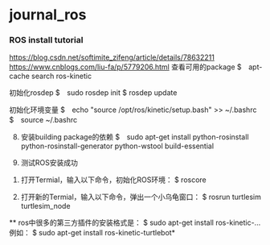 # journal_ros

### ROS install tutorial ###
https://blog.csdn.net/softimite_zifeng/article/details/78632211
https://www.cnblogs.com/liu-fa/p/5779206.html
查看可用的package
$　apt-cache search ros-kinetic

初始化rosdep
$　sudo rosdep init 
$ rosdep update 

初始化环境变量
$　echo "source /opt/ros/kinetic/setup.bash" >> ~/.bashrc
$　source ~/.bashrc

8. 安装building package的依赖
$　sudo apt-get install python-rosinstall python-rosinstall-generator python-wstool build-essential 

9. 测试ROS安装成功
1) 打开Termial，输入以下命令，初始化ROS环境：
$ roscore 

2) 打开新的Termial，输入以下命令，弹出一个小乌龟窗口：
$ rosrun turtlesim turtlesim_node 

** ros中很多的第三方插件的安装格式是：
$ sudo apt-get install ros-kinetic-...
例如：
$ sudo apt-get install ros-kinetic-turtlebot*

